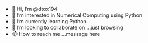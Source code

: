 - 👋 Hi, I’m @dtox194
- 👀 I’m interested in Numerical Computing using Python
- 🌱 I’m currently learning Python
- 💞️ I’m looking to collaborate on ...just browsing
- 📫 How to reach me ...message here

<!---
dtox194/dtox194 is a ✨ special ✨ repository because its `README.md` (this file) appears on your GitHub profile.
You can click the Preview link to take a look at your changes.
--->
